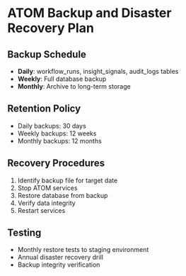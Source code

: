 # ATOM Backup and Disaster Recovery Plan

## Backup Schedule
- **Daily**: workflow_runs, insight_signals, audit_logs tables
- **Weekly**: Full database backup
- **Monthly**: Archive to long-term storage

## Retention Policy
- Daily backups: 30 days
- Weekly backups: 12 weeks  
- Monthly backups: 12 months

## Recovery Procedures
1. Identify backup file for target date
2. Stop ATOM services
3. Restore database from backup
4. Verify data integrity
5. Restart services

## Testing
- Monthly restore tests to staging environment
- Annual disaster recovery drill
- Backup integrity verification